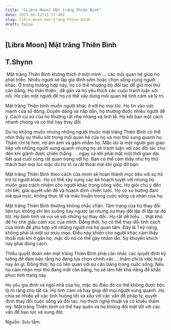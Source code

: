 ```yaml
---
title: "[Libra Moon] Mặt trăng Thiên Bình"
date: 2025-06-12T15:57:40Z
slug: libra-moon-mat-trang-thien-binh
draft: false
---
```


## [Libra Moon] Mặt trăng Thiên Bình

## T.Shynn

​ 
Mặt trăng Thiên Bình không thích ở một mình ... các mối quan hệ giúp họ phát triển. Nhiều người sẽ lập gia đình sớm hoặc chọn sống cùng người khác. Ở trong trường hợp này, họ có thể nhượng bộ đối tác để giữ mọi thứ cân bằng. Họ thân thiện , dễ gần và họ yêu thích các cuộc tranh luận sôi nổi. Họ cần một người để họ có thể xây dựng mối quan hệ tình cảm và lý trí.
 
Mặt trăng Thiên bình muốn người khác ở với họ mọi lúc. Họ tin vào sức mạnh của số đông. Duyên dáng và hấp dẫn, họ thường được nhiều người để ý. Cách cư xử của họ thường rất nhẹ nhàng và tinh tế. Họ kết bạn một cách nhanh chóng và có thể hay thay đổi
 
Dù họ không muốn nhưng những người thuộc mặt trăng Thiên Bình có thể nhìn thấy sự thiếu sót trong mối quan hệ của họ và mọi thứ xung quanh họ. Thậm chí tệ hơn, nó ám ảnh và gặm nhấm họ. Mặc dù là một người giỏi giao tiếp với những người xung quanh nhưng họ sẽ tranh luận với các đối tác cho đến khi giành được chiến thắng . . .ngay cả khi phải mất một thời gian dài. Kết quả cuối cùng rất quan trọng với họ. Bạn có thể cảm thấy như họ thử thách bạn mọi lúc mặc dù họ tỏ ra rất thoải mái khi giúp đỡ bạn.
 
Mặt trăng Thiên Bình theo cách của mình sẽ hoàn thành mục tiêu với sự hỗ trợ từ người khác. Họ có thể xây xựng các kế hoạch tuyệt vời nhưng họ muốn giao trách nhiệm cho người khác trong công việc. Họ giỏi chú ý đến chi tiết, giải quyết vấn đề và hoạch định chiến lược. Họ có xu hướng đam mê quá mức, không thực tế và mâu thuẫn trong cuộc sống cá nhân của họ.
 
Mặt trăng Thiên Bình thường không chắc chắn. Tâm trạng của họ thay đổi liên tục không chỉ lên xuống hay ngược lại nhưng sự thay đổi lặp đi lặp lại đó tốt. Họ bình tĩnh và vui vẻ với những sự thay đổi.. Họ rất dễ hiểu ... thật khó để họ che giấu cảm xúc của mình. Đồng thời, họ có thể thay đổi tính cách của mình để phù hợp với những người mà họ quan tâm. Đây là 1 kỹ năng, không phải là một sự mưu mẹo. Điều này khiến cho người khác cảm thấy thoải mái khi ở gần họ, mặc dù nó có thể gây nhầm lẫn. Sự khuyến khích này phải đúng cách.
 
Thiếu quyết đoán nên mặt trăng Thiên Bình phải cân nhắc các quyết định kỹ lưỡng để đảm bảo rằng họ đang lựa chọn chính xác ... thậm chí là việc trưa nay ăn gì. Đồng thời, họ có liên quan với sự cân bằng trong cuộc sống. Nếu họ cảm nhận mọi thứ đang mất cân bằng, họ sẽ làm hết khả năng để khắc phục tình trạng này
 
Họ yêu gia đình và ngôi nhà của họ, mặc dù điều đó có thể không được bộc lộ rõ ràng cho tất cả. Họ tình cảm và hay giúp đỡ mọi người xung quanh. Họ chia sẻ nhiều về các tình huống tốt và xấu với các vấn đề pháp lý, quyết định thay đổi cuộc sống và đối tác. Họ thích nghệ thuật và có khiếu thẩm mỹ. Mặt trăng Thiên bình có thể hay quên và họ không đối mặt tốt với các vấn đề bạo lực và xung đột.
 
 
 
Nguồn: Sưu tầm.